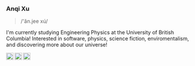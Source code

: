 <!--
**anqixxx/anqixxx** is a ✨ _special_ ✨ repository because its `README.md` (this file) appears on your GitHub profile.

Here are some ideas to get you started:

- 🔭 I’m currently working on ...
- 🌱 I’m currently learning ...
- 👯 I’m looking to collaborate on ...
- 🤔 I’m looking for help with ...
- 💬 Ask me about ...
- 📫 How to reach me: ...
- 😄 Pronouns: ...
- ⚡ Fun fact: ...
-->

### Anqi Xu

> /'ăn.jee xú/

I'm currently studying Engineering Physics at the University of British Columbia! Interested in software, physics, science fiction, enviromentalism, and discovering more about our universe!

<a href="mailto:anqix2002@gmail.com">
  <img align="left" alt="anqi's email!" width="20px" src="https://simpleicons.vercel.app/gmail/495f7e" />
</a>
<a href="https://www.instagram.com/anqixu_/?hl=en">
  <img align="left" alt="anqi's instagram" width="20px" src="https://simpleicons.now.sh/instagram/495f7e" />
</a>
<a href="https://www.linkedin.com/in/anqixuu/">
  <img align="left" alt="anqi's linkedin" width="20px" src="[https://simpleicons.now.sh/linkedin/495f7e](https://icons8.com/icon/98960/linkedin)" />
</a>

